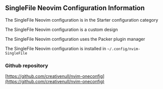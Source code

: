 ## SingleFile Neovim Configuration Information

The SingleFile Neovim configuration is in the Starter configuration category

The SingleFile Neovim configuration is a custom design

The SingleFile Neovim configuration uses the Packer plugin manager

The SingleFile Neovim configuration is installed in `~/.config/nvim-SingleFile`

### Github repository

[https://github.com/creativenull/nvim-oneconfig](https://github.com/creativenull/nvim-oneconfig)


